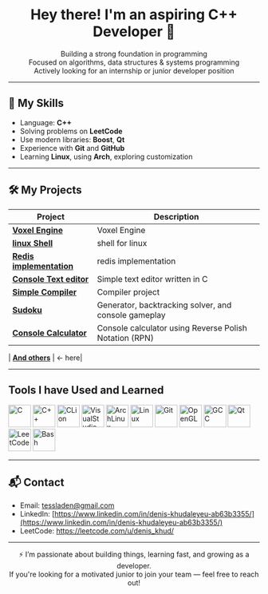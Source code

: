 <h1 align="center">Hey there! I'm an aspiring C++ Developer 👋</h1>

<p align="center">
   Building a strong foundation in programming<br>
   Focused on algorithms, data structures & systems programming<br>
   Actively looking for an internship or junior developer position
</p>

---

## 🧠 My Skills

-  Language: **C++**
-  Solving problems on **LeetCode**
-  Use modern libraries: **Boost**, **Qt**
-  Experience with **Git** and **GitHub**
-  Learning **Linux**, using **Arch**, exploring customization 

---

## 🛠 My Projects

| Project                      | Description                                                                |
|------------------------------|----------------------------------------------------------------------------|
|[**Voxel Engine**](https://github.com/deniskhud/Voxel_Engine)|Voxel Engine|
|[**linux Shell**](https://github.com/deniskhud/linux-shell)|shell for linux|
|[**Redis implementation**](https://github.com/deniskhud/redis_implementation)|redis implementation|
|[**Console Text editor**](https://github.com/deniskhud/my_own_text_editor)| Simple text editor written in C |
| [**Simple Compiler**](https://github.com/deniskhud/simple_compiler) | Compiler project |
| [**Sudoku**](https://github.com/deniskhud/sudoku) | Generator, backtracking solver, and console gameplay  |
| [**Console Calculator**](https://github.com/deniskhud/cpp_console_calculator)  | Console calculator using Reverse Polish Notation (RPN)   |

| [**And others**](https://github.com/deniskhud?tab=repositories) | <- here|

---

## Tools I have Used and Learned
<img src="https://cdn.jsdelivr.net/gh/devicons/devicon@latest/icons/c/c-original.svg" alt="C" width="45" height="45" /> <img src="https://cdn.jsdelivr.net/gh/devicons/devicon@latest/icons/cplusplus/cplusplus-original.svg" alt="C++" width="45" height="45"/>   <img src="https://cdn.jsdelivr.net/gh/devicons/devicon@latest/icons/clion/clion-original.svg" alt="CLion" width="45" height="45"/>  <img src="https://cdn.jsdelivr.net/gh/devicons/devicon@latest/icons/visualstudio/visualstudio-original.svg"  alt="VisualStudio" width="45" height="45" />    <img src="https://cdn.jsdelivr.net/gh/devicons/devicon@latest/icons/archlinux/archlinux-original.svg" alt="ArchLinux" width="45" height="45"/>  <img src="https://cdn.jsdelivr.net/gh/devicons/devicon@latest/icons/linux/linux-original.svg" alt="Linux" width="45" height="45" />   <img src="https://cdn.jsdelivr.net/gh/devicons/devicon@latest/icons/git/git-plain-wordmark.svg"  alt="Git" width="45" height="45"/>  <img src="https://cdn.jsdelivr.net/gh/devicons/devicon@latest/icons/opengl/opengl-plain.svg"  alt="OpenGL" width="45" height="45"/>   <img src="https://cdn.jsdelivr.net/gh/devicons/devicon@latest/icons/gcc/gcc-original.svg" alt="GCC" width="45" height="45"/>  <img src="https://cdn.jsdelivr.net/gh/devicons/devicon@latest/icons/qt/qt-original.svg" alt="Qt" width="45" height="45"/>   <img src="https://cdn.jsdelivr.net/gh/devicons/devicon@latest/icons/leetcode/leetcode-original.svg"  alt="LeetCode" width="45" height="45"/>
 <img src="https://cdn.jsdelivr.net/gh/devicons/devicon@latest/icons/bash/bash-original.svg" alt="Bash" width="45" height="45" />

---

## 📬 Contact

- Email: tessladen@gmail.com
- LinkedIn: [https://www.linkedin.com/in/denis-khudaleyeu-ab63b3355/](https://www.linkedin.com/in/denis-khudaleyeu-ab63b3355/)
- LeetCode: https://leetcode.com/u/denis_khud/

---

<p align="center">
  ⚡ I’m passionate about building things, learning fast, and growing as a developer.<br>
  If you're looking for a motivated junior to join your team — feel free to reach out!
</p>
